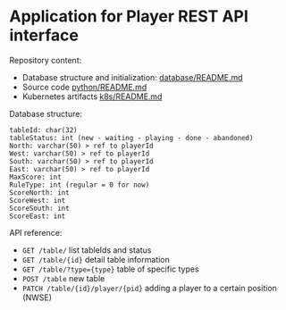 # Application for Player REST API interface

Repository content:

- Database structure and initialization: [database/README.md](database/README.md)
- Source code [python/README.md](python/README.md)
- Kubernetes artifacts [k8s/README.md](k8s/README.md)

Database structure:

```
tableId: char(32)
tableStatus: int (new - waiting - playing - done - abandoned)
North: varchar(50) > ref to playerId
West: varchar(50) > ref to playerId
South: varchar(50) > ref to playerId
East: varchar(50) > ref to playerId
MaxScore: int
RuleType: int (regular = 0 for now)
ScoreNorth: int
ScoreWest: int
ScoreSouth: int
ScoreEast: int
```

API reference:

- `GET /table/` list tableIds and status
- `GET /table/{id}` detail table information
- `GET /table/?type={type}` table of specific types
- `POST /table` new table
- `PATCH /table/{id}/player/{pid}` adding a player to a certain position (NWSE)
